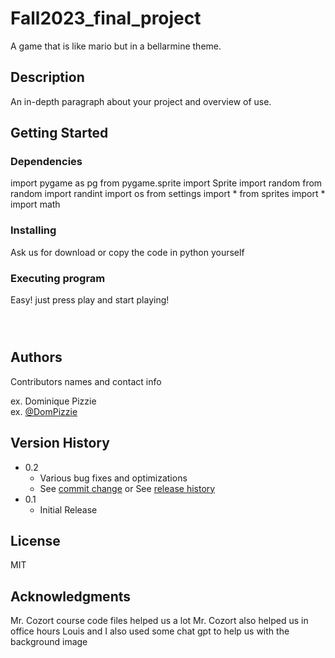 # Fall2023_final_project

A game that is like mario but in a bellarmine theme. 

## Description

An in-depth paragraph about your project and overview of use.

## Getting Started

### Dependencies

 import pygame as pg
from pygame.sprite import Sprite
import random
from random import randint
import os
from settings import *
from sprites import *
import math

### Installing

Ask us for download or copy the code in python yourself

### Executing program

Easy! just press play and start playing!
```



```

## Authors

Contributors names and contact info

ex. Dominique Pizzie  
ex. [@DomPizzie](https://twitter.com/dompizzie)

## Version History

* 0.2
    * Various bug fixes and optimizations
    * See [commit change]() or See [release history]()
* 0.1
    * Initial Release

## License

MIT 

## Acknowledgments

Mr. Cozort course code files helped us a lot
Mr. Cozort also helped us in office hours 
Louis and I also used some chat gpt to help us with the background image